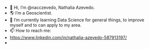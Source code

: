 - 👋 Hi, I’m @nacczevedo, Nathalia Azevedo.
- 🌎 I’m a Geoscientist. 
- 🌱 I’m currently learning Data Science for general things, to improve myself and to can apply to my area.
- 📫 How to reach me:
- https://www.linkedin.com/in/nathalia-azevedo-587913197/
-  
